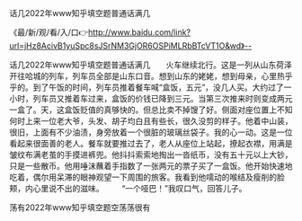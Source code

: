 话几2022年www知乎填空题普通话满几

《最/新/观/看/入/口👉http://www.baidu.com/link?url=jHz8AcivB1yuSpc8sJSrNM3GjOR6OSPiMLRbBTcVT1O&wd》--

话几2022年www知乎填空题普通话满几　　火车继续北行。这是一列从山东荷泽开往哈城的列车，列车员全部是山东口音。想到山东的姥姥，想到母亲，心里热乎乎的。到了午饭的时间，列车员推着餐车喊“盒饭，五元”，没几人买。大约过了一小时，列车员又推着车过来，盒饭的价钱已降到三元。当第三次推来时则变成两元一盒了。天，这盒饭贬值的真够快的。但总比卖不掉馊了好。侧面对座位置上不知何时上来一位老大爷，头发、胡子均白且有些长，很久没剪的样子。他着中山装，很旧，上面有不少油渍，身旁放着一个很脏的玻璃丝袋子。我的心一动。这是一位看起来很面善的老人。餐车就要推过去了，老人从座位上站起，撩起衣襟，用满是皱纹布满老茧的手摸进裤兜。他抖抖索索地掏出一沓纸币，没有五十元以上大钞，只是一些散币。他用唾沫蘸着手指数了一张两元的票子买了一盒饭。他开始快速地吃着，偶尔用呆滞的眼神观望一下周围的旅客。我看到他嚅动的喉结及瘦削的脸颊，内心里说不出的滋味。
　　“一个哑巴！”我叹口气，回答儿子。





荡有2022年www知乎填空题空荡荡很有
